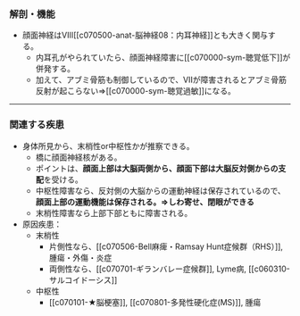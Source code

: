 ### 解剖・機能
- 顔面神経はVIII[[c070500-anat-脳神経08：内耳神経]]とも大きく関与する。
	- 内耳孔がやられていたら、顔面神経障害に[[c070000-sym-聴覚低下]]が併発する。
	- 加えて、アブミ骨筋も制御しているので、VIIが障害されるとアブミ骨筋反射が起こらない⇒[[c070000-sym-聴覚過敏]]になる。
---
### 関連する疾患
- 身体所見から、末梢性or中枢性かが推察できる。
	- 橋に顔面神経核がある。
	- ポイントは、**顔面上部は大脳両側から、顔面下部は大脳反対側からの支配**を受ける。
	- 中枢性障害なら、反対側の大脳からの運動神経は保存されているので、**顔面上部の運動機能は保存される。⇒しわ寄せ、閉眼ができる**
	- 末梢性障害なら上部下部ともに障害される。
- 原因疾患：
	- 末梢性
		- 片側性なら、[[c070506-Bell麻痺・Ramsay Hunt症候群（RHS）]], 腫瘍・外傷・炎症
		- 両側性なら、[[c070701-ギランバレー症候群]], Lyme病, [[c060310-サルコイドーシス]]
	- 中枢性
		- [[c070101-★脳梗塞]], [[c070801-多発性硬化症(MS)]], 腫瘍

